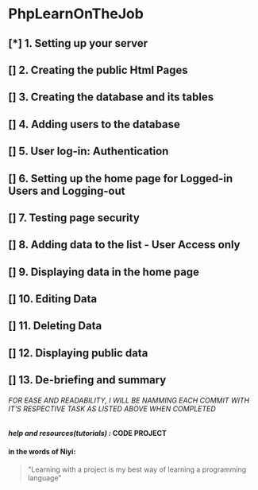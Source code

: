 # PhpLearnOnTheJob


 ## [*] 1. Setting up your server
 ## [] 2. Creating the public Html Pages
 ## [] 3. Creating the database and its tables
 ## [] 4. Adding users to the database
 ## [] 5. User log-in: Authentication
 ## [] 6. Setting up the home page for Logged-in Users and Logging-out
 ## [] 7. Testing page security
 ## [] 8. Adding data to the list - User Access only
 ## [] 9. Displaying data in the home page
 ## [] 10. Editing Data
 ## [] 11. Deleting Data
 ## [] 12. Displaying public data
 ## [] 13. De-briefing and summary

###### FOR EASE AND READABILITY, I WILL BE NAMMING EACH COMMIT WITH IT'S RESPECTIVE TASK AS LISTED ABOVE WHEN COMPLETED

 #### **_help and resources(tutorials) :_ CODE PROJECT**

 #### in the words of Niyi:
 > "Learning with a project is my best way of learning a programming language"